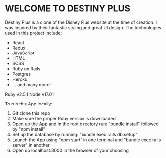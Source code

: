 # WELCOME TO DESTINY PLUS

Destiny Plus is a clone of the Disney Plus website at the time of creation. I was inspired by their fantastic styling and great UI design. The technologies used in this project include:

- React
- Redux
- JavaScript
- HTML
- SCSS
- Ruby on Rails
- Postgres
- Heroku
- ... and many more!

Ruby v2.5.1
Node v17.01

To run this App locally:
1. Git clone this repo
2. Make sure the proper Ruby version is downloaded
3. Open up the App and in the root directory run: "bundle install" followed by "npm install"
4. Set up the database by running: "bundle exec rails db:setup"
5. Launch the App using "npm start" in one terminal and "bundle exec rails server" in another
6. Open up localhost:3000 in the browser of your choosing


